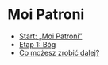 # Moi Patroni
<!--- [Wersja strony&nbsp;<em>„Moi Patroni”</em>&nbsp;sprzed zmian](index_ex.md)-->
- [<span class="stage-header">Start</span>: „Moi Patroni”](start_moi_patroni.md)
- [<span class="stage-header">Etap 1</span>: Bóg](etap_bog.md)
- [Co możesz zrobić dalej?](co_mozesz_zrobic_dalej.md)
